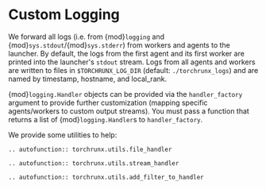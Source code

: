# Custom Logging

We forward all logs (i.e. from {mod}`logging` and {mod}`sys.stdout`/{mod}`sys.stderr`) from workers and agents to the launcher. By default, the logs from the first agent and its first worker are printed into the launcher's `stdout` stream. Logs from all agents and workers are written to files in `$TORCHRUNX_LOG_DIR` (default: `./torchrunx_logs`) and are named by timestamp, hostname, and local_rank.

{mod}`logging.Handler` objects can be provided via the `handler_factory` argument to provide further customization (mapping specific agents/workers to custom output streams). You must pass a function that returns a list of {mod}`logging.Handler`s to ``handler_factory``.

We provide some utilities to help:

```{eval-rst}
.. autofunction:: torchrunx.utils.file_handler
```

```{eval-rst}
.. autofunction:: torchrunx.utils.stream_handler
```

```{eval-rst}
.. autofunction:: torchrunx.utils.add_filter_to_handler
```
